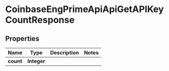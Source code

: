 
# CoinbaseEngPrimeApiApiGetAPIKeyCountResponse

## Properties
Name | Type | Description | Notes
------------ | ------------- | ------------- | -------------
**count** | **Integer** |  | 



